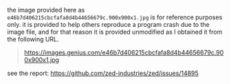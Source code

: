 the image provided here as `e46b7d406215cbcfafa8d4b44656679c.900x900x1.jpg` is for reference purposes only. it is provided to help others reproduce a program crash due to the image file, and for that reason it is provided unmodified as I obtained it from the following URL.

> https://images.genius.com/e46b7d406215cbcfafa8d4b44656679c.900x900x1.jpg

see the report: https://github.com/zed-industries/zed/issues/14895

